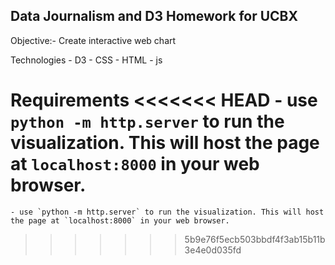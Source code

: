 ## Data Journalism and D3 Homework for UCBX

Objective:- Create interactive web chart


Technologies
    - D3
    - CSS
    - HTML
    - js

Requirements
<<<<<<< HEAD
    - use `python -m http.server` to run the visualization. This will host the page at `localhost:8000` in your web browser.
=======
    - use `python -m http.server` to run the visualization. This will host the page at `localhost:8000` in your web browser.




>>>>>>> 5b9e76f5ecb503bbdf4f3ab15b11b3e4e0d035fd
